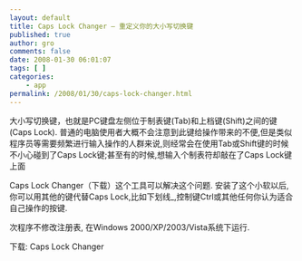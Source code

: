 ```yaml
---
layout: default
title: Caps Lock Changer – 重定义你的大小写切换键
published: true
author: gro
comments: false
date: 2008-01-30 06:01:07
tags: [ ]
categories:
    - app
permalink: /2008/01/30/caps-lock-changer.html
---
```

大小写切换键，也就是PC键盘左侧位于制表键(Tab)和上档键(Shift)之间的键(Caps Lock). 普通的电脑使用者大概不会注意到此键给操作带来的不便,但是类似程序员等需要频繁进行输入操作的人群来说,则经常会在使用Tab或Shift键的时候不小心碰到了Caps Lock键;甚至有的时候,想输入个制表符却敲在了Caps Lock键上面

Caps Lock Changer（下载）这个工具可以解决这个问题. 安装了这个小软以后,你可以用其他的键代替Caps Lock,比如下划线_,控制键Ctrl或其他任何你认为适合自己操作的按键.


  


次程序不修改注册表, 在Windows 2000/XP/2003/Vista系统下运行.

下载: Caps Lock Changer